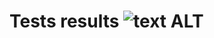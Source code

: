 # Tests results ![text ALT](https://github.com/USER/PROJET/actions/workflows/FICHIER_YAML/badge.svg)
